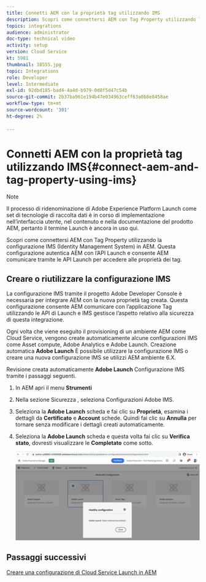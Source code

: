 ```yaml
---
title: Connetti AEM con la proprietà tag utilizzando IMS
description: Scopri come connettersi AEM con Tag Property utilizzando la configurazione IMS in AEM. Questa configurazione autentica AEM con l’API Launch e consente AEM comunicare tramite le API Launch per accedere alle proprietà dei tag.
topics: integrations
audience: administrator
doc-type: technical video
activity: setup
version: Cloud Service
kt: 5981
thumbnail: 38555.jpg
topic: Integrations
role: Developer
level: Intermediate
exl-id: 92dbd185-bad4-4a4d-b979-0d8f5d47c54b
source-git-commit: 2b37ba961e194b47e034963ceff63a0b8e8458ae
workflow-type: tm+mt
source-wordcount: '301'
ht-degree: 2%

---
```


# Connetti AEM con la proprietà tag utilizzando IMS{#connect-aem-and-tag-property-using-ims}

>[!NOTE]
>
>Il processo di ridenominazione di Adobe Experience Platform Launch come set di tecnologie di raccolta dati è in corso di implementazione nell’interfaccia utente, nel contenuto e nella documentazione del prodotto AEM, pertanto il termine Launch è ancora in uso qui.

Scopri come connettersi AEM con Tag Property utilizzando la configurazione IMS (Identity Management System) in AEM. Questa configurazione autentica AEM con l’API Launch e consente AEM comunicare tramite le API Launch per accedere alle proprietà dei tag.

## Creare o riutilizzare la configurazione IMS

La configurazione IMS tramite il progetto Adobe Developer Console è necessaria per integrare AEM con la nuova proprietà tag creata. Questa configurazione consente AEM comunicare con l’applicazione Tag utilizzando le API di Launch e IMS gestisce l’aspetto relativo alla sicurezza di questa integrazione.

Ogni volta che viene eseguito il provisioning di un ambiente AEM come Cloud Service, vengono create automaticamente alcune configurazioni IMS come Asset compute, Adobe Analytics e Adobe Launch. Creazione automatica **Adobe Launch** È possibile utilizzare la configurazione IMS o creare una nuova configurazione IMS se utilizzi AEM ambiente 6.X.

Revisione creata automaticamente **Adobe Launch** Configurazione IMS tramite i passaggi seguenti.

1. In AEM apri il menu **Strumenti**

1. Nella sezione Sicurezza , seleziona Configurazioni Adobe IMS.

1. Seleziona la **Adobe Launch** scheda e fai clic su **Proprietà**, esamina i dettagli da **Certificato** e **Account** schede. Quindi fai clic su **Annulla** per tornare senza modificare i dettagli creati automaticamente.

1. Seleziona la **Adobe Launch** scheda e questa volta fai clic su **Verifica stato**, dovresti visualizzare le **Completato** come sotto.

   ![Configurazione di Adobe Launch Healthy IMS](assets/adobe-launch-healthy-ims-config.png)


## Passaggi successivi

[Creare una configurazione di Cloud Service Launch in AEM](create-aem-launch-cloud-service.md)
